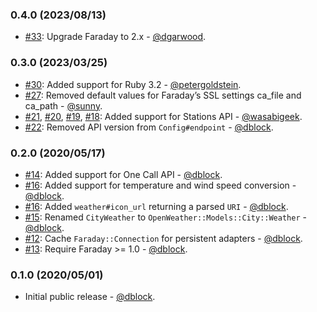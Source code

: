 ### 0.4.0 (2023/08/13)

* [#33](https://github.com/dblock/open-weather-ruby-client/pull/33): Upgrade Faraday to 2.x - [@dgarwood](https://github.com/dgarwood).

### 0.3.0 (2023/03/25)

* [#30](https://github.com/dblock/open-weather-ruby-client/pull/30): Added support for Ruby 3.2 - [@petergoldstein](https://github.com/petergoldstein).
* [#27](https://github.com/dblock/open-weather-ruby-client/pull/27): Removed default values for Faraday’s SSL settings ca_file and ca_path - [@sunny](https://github.com/sunny).
* [#21](https://github.com/dblock/open-weather-ruby-client/pull/21), [#20](https://github.com/dblock/open-weather-ruby-client/pull/20), [#19](https://github.com/dblock/open-weather-ruby-client/pull/19), [#18](https://github.com/dblock/open-weather-ruby-client/pull/18): Added support for Stations API - [@wasabigeek](https://github.com/wasabigeek).
* [#22](https://github.com/dblock/open-weather-ruby-client/pull/23): Removed API version from `Config#endpoint` - [@dblock](https://github.com/dblock).

### 0.2.0 (2020/05/17)

* [#14](https://github.com/dblock/open-weather-ruby-client/pull/14): Added support for One Call API - [@dblock](https://github.com/dblock).
* [#16](https://github.com/dblock/open-weather-ruby-client/pull/16): Added support for temperature and wind speed conversion - [@dblock](https://github.com/dblock).
* [#16](https://github.com/dblock/open-weather-ruby-client/pull/16): Added `weather#icon_url` returning a parsed `URI` - [@dblock](https://github.com/dblock).
* [#15](https://github.com/dblock/open-weather-ruby-client/pull/15): Renamed `CityWeather` to `OpenWeather::Models::City::Weather` - [@dblock](https://github.com/dblock).
* [#12](https://github.com/dblock/open-weather-ruby-client/pull/12): Cache `Faraday::Connection` for persistent adapters - [@dblock](https://github.com/dblock).
* [#13](https://github.com/dblock/open-weather-ruby-client/pull/13): Require Faraday >= 1.0 - [@dblock](https://github.com/dblock).

### 0.1.0 (2020/05/01)

* Initial public release - [@dblock](https://github.com/dblock).
